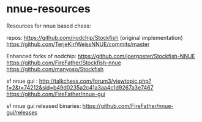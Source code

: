 # nnue-resources
Resources for nnue based chess:

repos:
https://github.com/nodchip/Stockfish (original implementation)
https://github.com/TerjeKir/WeissNNUE/commits/master

Enhanced forks of nodchip:
https://github.com/joergoster/Stockfish-NNUE
https://github.com/FireFather/Stockfish-nnue
https://github.com/manyoso/Stockfish

sf nnue gui : 
http://talkchess.com/forum3/viewtopic.php?f=2&t=74212&sid=b49d0235a2c41a3aa4c1d9267a3e7467
https://github.com/FireFather/nnue-gui

sf nnue gui released binaries:
https://github.com/FireFather/nnue-gui/releases